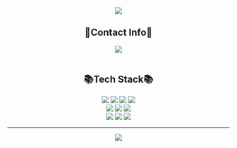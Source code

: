 <!-- ### Hi there 👋 -->

<!--
**itsyuna/itsyuna** is a ✨ _special_ ✨ repository because its `README.md` (this file) appears on your GitHub profile.

Here are some ideas to get you started:

- 🔭 I’m currently working on ...
- 🌱 I’m currently learning ...
- 👯 I’m looking to collaborate on ...
- 🤔 I’m looking for help with ...
- 💬 Ask me about ...
- 📫 How to reach me: ...
- 😄 Pronouns: ...
- ⚡ Fun fact: ...
-->

<!--
![header](https://capsule-render.vercel.app/api?type=waving&color=auto&height=300&section=header&text=Welcom%20to%20Yuna's%20Github%20🙌🏻&fontSize=60)
-->
<!-- header -->
<div align="center">
  <img src="https://capsule-render.vercel.app/api?type=waving&color=auto&height=300&section=header&text=Welcom%20to%20Yuna's%20Github%20🙌🏻&fontSize=60" />
</div>

<!-- contact info -->
<h2 align="center">📧Contact Info📧</h2>
<div align="center">
  <a href="mailto:itsyuna27@gmail.com">
    <img src="https://img.shields.io/badge/Gmail-EA4335?style=flat-square&logo=Gmail&logoColor=white"/>
  </a>
</div>

<br>

<!-- main -->
<h2 align="center">📚Tech Stack📚</h2>
<div align="center">
  <div>
     <img src="https://img.shields.io/badge/HTML5-E34F26?style=flat-square&logo=HTML5&logoColor=white"/>
     <img src="https://img.shields.io/badge/JavaScript-F7DF1E?style=flat-square&logo=JavaScript&logoColor=white"/>
     <img src="https://img.shields.io/badge/CSS3-1572B6?style=flat-square&logo=CSS3&logoColor=white"/>
     <img src="https://img.shields.io/badge/Styled--components-DB7093?style=flat-square&logo=Styledcomponents&logoColor=white"/>
  </div>
  <div>
    <img src="https://img.shields.io/badge/React-61DAFB?style=flat-square&logo=React&logoColor=white"/>
    <img src="https://img.shields.io/badge/TypeScript-3178C6?style=flat-square&logo=TypeScript&logoColor=white"/>
    <img src="https://img.shields.io/badge/Firebase-FFCA28?style=flat-square&logo=Firebase&logoColor=white"/>
  </div>
  <div>
    <img src="https://img.shields.io/badge/Redux Toolkit-764ABC?style=flat-square&logo=Redux&logoColor=white"/>
    <img src="https://img.shields.io/badge/Axios-5A29E4?style=flat-square&logo=Axios&logoColor=white"/>
    <img src="https://img.shields.io/badge/Figma-F24E1E?style=flat-square&logo=Figma&logoColor=white"/>
  </div>
</div>

<!-- stats -->
<!--
[![itsyuna's GitHub stats](https://github-readme-stats.vercel.app/api?username=itsyuna&include_all_commits=true&show_icons=true&theme=transparent)](https://github.com/itsyuna/github-readme-stats)
-->


<!-- top languages -->
<!--
![Top Langs](https://github-readme-stats.vercel.app/api/top-langs/?username=itsyuna&layout=compact)
[![Top Langs](https://github-readme-stats.vercel.app/api/top-langs/?username=itsyuna)](https://github.com/itsyuna/github-readme-stats)
-->

***

<!-- 
[![Hits](https://hits.seeyoufarm.com/api/count/incr/badge.svg?url=https%3A%2F%2Fgithub.com%2Fitsyuna&count_bg=%23BC7AF9&title_bg=%23555555&icon=&icon_color=%23E7E7E7&title=hits&edge_flat=false)](https://hits.seeyoufarm.com)
-->
<!-- hits -->
<div align="center">
  <a href="https://hits.seeyoufarm.com"><img src="https://hits.seeyoufarm.com/api/count/incr/badge.svg?url=https%3A%2F%2Fgithub.com%2Fitsyuna&count_bg=%23BC7AF9&title_bg=%23555555&icon=&icon_color=%23E7E7E7&title=hits&edge_flat=false"/></a>
</div>

